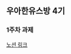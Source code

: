 ## 우아한유스방 4기

### 1주차 과제 

[노션 링크](https://polydactyl-savory-f1e.notion.site/1-fd6403608b434b2685ab7dcaae732f78)